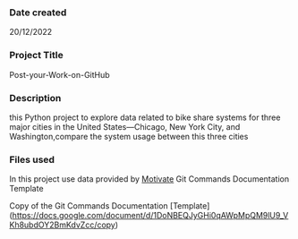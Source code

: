 

### Date created
20/12/2022

### Project Title
Post-your-Work-on-GitHub


### Description
this Python project  to explore data related to bike share systems for three major cities in the United States—Chicago, New York City, and Washington,compare the system usage between  this three cities


### Files used
In this project use data provided by [Motivate](https://motivateco.com/)
 Git Commands Documentation Template

Copy of the Git Commands Documentation [Template] (https://docs.google.com/document/d/1DoNBEQJyGHi0qAWpMpQM9lU9_VKh8ubdOY2BmKdvZcc/copy)


